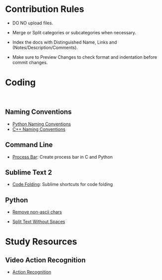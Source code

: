 # Contribution Rules

 * DO NO upload files.
 
 * Merge or Split categories or subcategories when necessary.
 
 * Index the docs with Distinguished Name, Links and (Notes/Description/Comments). 
 
 * Make sure to Preview Changes to check format and indentation before commit changes.


# Coding
  
## Naming Conventions
* [Python Naming Conventions](http://www.cnblogs.com/zhanglianbo/p/5664997.html)  
  
* [C++ Naming Conventions](http://www.cnblogs.com/ggjucheng/archive/2011/12/15/2289291.html)
   
## Command Line
 
* [Process Bar](http://www.cnblogs.com/demin7926/articles/3796536.html): Create process bar in C and Python
 
## Sublime Text 2
 
* [Code Folding](http://wesbos.com/sublime-text-code-folding/): Sublime shortcuts for code folding

## Python

* [Remove non-ascii chars](https://stackoverflow.com/questions/8689795/how-can-i-remove-non-ascii-characters-but-leave-periods-and-spaces-using-python)

* [Split Text Without Spaces](https://stackoverflow.com/questions/8870261/how-to-split-text-without-spaces-into-list-of-words)
   
# Study Resources

 ## Video Action Recognition

* [Action Recognition](https://github.com/jindongwang/activityrecognition)
    
    
